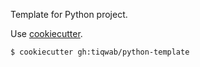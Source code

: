 Template for Python project.

Use [cookiecutter](https://github.com/cookiecutter/cookiecutter).

```
$ cookiecutter gh:tiqwab/python-template
```
